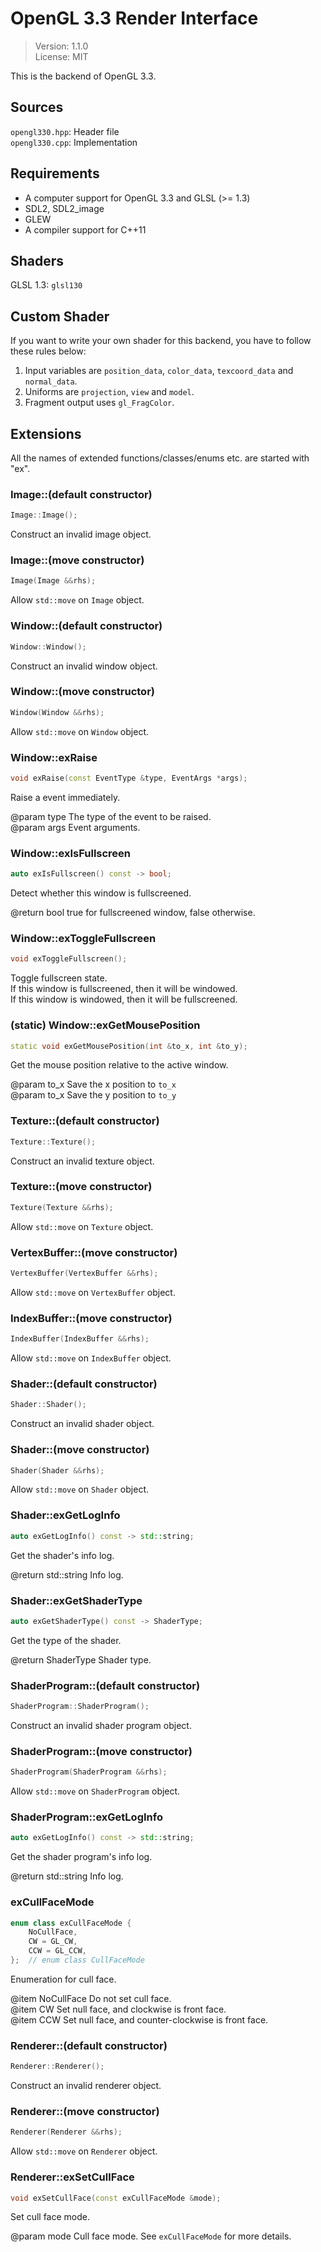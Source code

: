 # OpenGL 3.3 Render Interface
> Version: 1.1.0  
> License: MIT

This is the backend of OpenGL 3.3.

## Sources
`opengl330.hpp`: Header file  
`opengl330.cpp`: Implementation

## Requirements
* A computer support for OpenGL 3.3 and GLSL (>= 1.3)  
* SDL2, SDL2_image  
* GLEW  
* A compiler support for C++11

## Shaders
GLSL 1.3: `glsl130`

## Custom Shader
If you want to write your own shader for this backend, you have to follow these rules below:

1. Input variables are `position_data`, `color_data`, `texcoord_data` and `normal_data`.  
2. Uniforms are `projection`, `view` and `model`.  
3. Fragment output uses `gl_FragColor`.  

## Extensions
All the names of extended functions/classes/enums etc. are started with "ex".

### Image::(default constructor)
```cpp
Image::Image();
```

Construct an invalid image object.

### Image::(move constructor)
```cpp
Image(Image &&rhs);
```

Allow `std::move` on `Image` object.

### Window::(default constructor)
```cpp
Window::Window();
```

Construct an invalid window object.

### Window::(move constructor)
```cpp
Window(Window &&rhs);
```

Allow `std::move` on `Window` object.

### Window::exRaise
```cpp
void exRaise(const EventType &type, EventArgs *args);
```

Raise a event immediately.

@param type The type of the event to be raised.  
@param args Event arguments.

### Window::exIsFullscreen
```cpp
auto exIsFullscreen() const -> bool;
```

Detect whether this window is fullscreened.

@return bool true for fullscreened window, false otherwise.

### Window::exToggleFullscreen
```cpp
void exToggleFullscreen();
```

Toggle fullscreen state.  
If this window is fullscreened, then it will be windowed.  
If this window is windowed, then it will be fullscreened.

### (static) Window::exGetMousePosition
```cpp
static void exGetMousePosition(int &to_x, int &to_y);
```

Get the mouse position relative to the active window.

@param to_x Save the x position to `to_x`  
@param to_x Save the y position to `to_y`

### Texture::(default constructor)
```cpp
Texture::Texture();
```

Construct an invalid texture object.

### Texture::(move constructor)
```cpp
Texture(Texture &&rhs);
```

Allow `std::move` on `Texture` object.

### VertexBuffer::(move constructor)
```cpp
VertexBuffer(VertexBuffer &&rhs);
```

Allow `std::move` on `VertexBuffer` object.

### IndexBuffer::(move constructor)
```cpp
IndexBuffer(IndexBuffer &&rhs);
```

Allow `std::move` on `IndexBuffer` object.

### Shader::(default constructor)
```cpp
Shader::Shader();
```

Construct an invalid shader object.

### Shader::(move constructor)
```cpp
Shader(Shader &&rhs);
```

Allow `std::move` on `Shader` object.

### Shader::exGetLogInfo
```cpp
auto exGetLogInfo() const -> std::string;
```

Get the shader's info log.

@return std::string Info log.

### Shader::exGetShaderType
```cpp
auto exGetShaderType() const -> ShaderType;
```

Get the type of the shader.

@return ShaderType Shader type.

### ShaderProgram::(default constructor)
```cpp
ShaderProgram::ShaderProgram();
```

Construct an invalid shader program object.

### ShaderProgram::(move constructor)
```cpp
ShaderProgram(ShaderProgram &&rhs);
```

Allow `std::move` on `ShaderProgram` object.

### ShaderProgram::exGetLogInfo
```cpp
auto exGetLogInfo() const -> std::string;
```

Get the shader program's info log.

@return std::string Info log.

### exCullFaceMode
```cpp
enum class exCullFaceMode {
    NoCullFace,
    CW = GL_CW,
    CCW = GL_CCW,
};  // enum class CullFaceMode
```

Enumeration for cull face.

@item NoCullFace Do not set cull face.  
@item CW         Set null face, and clockwise is front face.  
@item CCW        Set null face, and counter-clockwise is front face.

### Renderer::(default constructor)
```cpp
Renderer::Renderer();
```

Construct an invalid renderer object.

### Renderer::(move constructor)
```cpp
Renderer(Renderer &&rhs);
```

Allow `std::move` on `Renderer` object.

### Renderer::exSetCullFace
```cpp
void exSetCullFace(const exCullFaceMode &mode);
```

Set cull face mode.

@param mode Cull face mode. See `exCullFaceMode` for more details.
